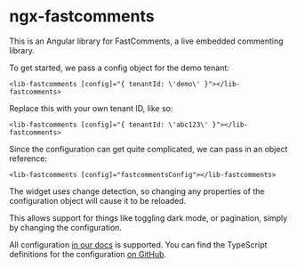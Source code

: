 # ngx-fastcomments

This is an Angular library for FastComments, a live embedded commenting library.

To get started, we pass a config object for the demo tenant:

    <lib-fastcomments [config]="{ tenantId: \'demo\' }"></lib-fastcomments>

Replace this with your own tenant ID, like so:

    <lib-fastcomments [config]="{ tenantId: \'abc123\' }"></lib-fastcomments>

Since the configuration can get quite complicated, we can pass in an object reference:

    <lib-fastcomments [config]="fastcommentsConfig"></lib-fastcomments>

The widget uses change detection, so changing any properties of the configuration object will cause it to be reloaded.

This allows support for things like toggling dark mode, or pagination, simply by changing the configuration.

All configuration [in our docs](https://docs.fastcomments.com/guide-customizations-and-configuration.html) is supported. You can find
the TypeScript definitions for the configuration [on GitHub](https://github.com/FastComments/fastcomments-typescript/blob/main/src/fast-comments-comment-widget-config.ts#L25).
